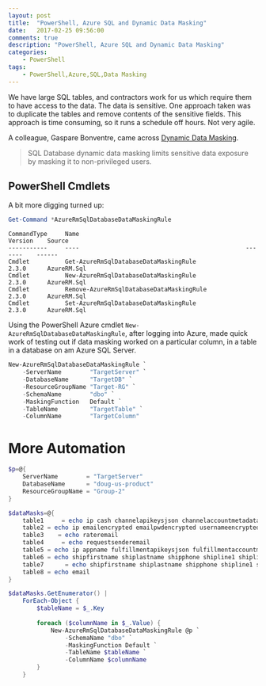```yaml
---
layout: post
title:  "PowerShell, Azure SQL and Dynamic Data Masking"
date:   2017-02-25 09:56:00
comments: true
description: "PowerShell, Azure SQL and Dynamic Data Masking"
categories: 
    - PowerShell
tags: 
    - PowerShell,Azure,SQL,Data Masking
---
```


We have large SQL tables, and contractors work for us which require them to have access to the data. The data is sensitive. One approach taken was to duplicate the tables and remove contents of the sensitive fields. This approach is time consuming, so it runs a schedule off hours. Not very agile.

A colleague, Gaspare Bonventre, came across [Dynamic Data Masking](https://docs.microsoft.com/en-us/azure/sql-database/sql-database-dynamic-data-masking-get-started).

> SQL Database dynamic data masking limits sensitive data exposure by masking it to non-privileged users.


## PowerShell Cmdlets
A bit more digging turned up:

```powershell
Get-Command *AzureRmSqlDatabaseDataMaskingRule
```

```
CommandType     Name                                               Version    Source
-----------     ----                                               -------    ------
Cmdlet          Get-AzureRmSqlDatabaseDataMaskingRule              2.3.0      AzureRM.Sql
Cmdlet          New-AzureRmSqlDatabaseDataMaskingRule              2.3.0      AzureRM.Sql
Cmdlet          Remove-AzureRmSqlDatabaseDataMaskingRule           2.3.0      AzureRM.Sql
Cmdlet          Set-AzureRmSqlDatabaseDataMaskingRule              2.3.0      AzureRM.Sql
```

Using the PowerShell Azure cmdlet `New-AzureRmSqlDatabaseDataMaskingRule`, after logging into Azure, made quick work of testing out if data masking worked on a particular column, in a table in a database on am Azure SQL Server.

```powershell
New-AzureRmSqlDatabaseDataMaskingRule `
    -ServerName        "TargetServer" `
    -DatabaseName      "TargetDB" `
    -ResourceGroupName "Target-RG" `
    -SchemaName        "dbo" `
    -MaskingFunction   Default `
    -TableName         "TargetTable" `
    -ColumnName        "TargetColumn"

```

# More Automation

```powershell
$p=@{
    ServerName        = "TargetServer"    
    DatabaseName      = "doug-us-product"
    ResourceGroupName = "Group-2"
}

$dataMasks=@{
    table1     = echo ip cash channelapikeysjson channelaccountmetadatajson
    table2 = echo ip emailencrypted emailpwdencrypted usernameencrypted passwordencrypted
    table3    = echo rateremail
    table4     = echo requestsenderemail
    table5 = echo ip appname fulfillmentapikeysjson fulfillmentaccountmetadatajson
    table6 = echo shipfirstname shiplastname shipphone shipline1 shipline2 shipline3 packagesjson
    table7      = echo shipfirstname shiplastname shipphone shipline1 shipline2 shipline3 buyeruserid buyeremail
    table8 = echo email
}

$dataMasks.GetEnumerator() |
    ForEach-Object {
        $tableName = $_.Key
        
        foreach ($columnName in $_.Value) {
            New-AzureRmSqlDatabaseDataMaskingRule @p `
                -SchemaName "dbo" `
                -MaskingFunction Default `
                -TableName $tableName `
                -ColumnName $columnName
        }
    }
```
